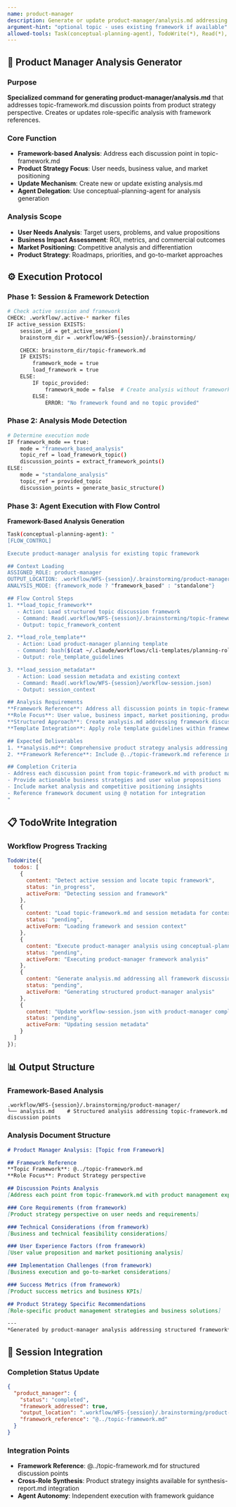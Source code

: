 ```yaml
---
name: product-manager
description: Generate or update product-manager/analysis.md addressing topic-framework discussion points
argument-hint: "optional topic - uses existing framework if available"
allowed-tools: Task(conceptual-planning-agent), TodoWrite(*), Read(*), Write(*)
---
```


## 🎯 **Product Manager Analysis Generator**

### Purpose
**Specialized command for generating product-manager/analysis.md** that addresses topic-framework.md discussion points from product strategy perspective. Creates or updates role-specific analysis with framework references.

### Core Function
- **Framework-based Analysis**: Address each discussion point in topic-framework.md
- **Product Strategy Focus**: User needs, business value, and market positioning
- **Update Mechanism**: Create new or update existing analysis.md
- **Agent Delegation**: Use conceptual-planning-agent for analysis generation

### Analysis Scope
- **User Needs Analysis**: Target users, problems, and value propositions
- **Business Impact Assessment**: ROI, metrics, and commercial outcomes
- **Market Positioning**: Competitive analysis and differentiation
- **Product Strategy**: Roadmaps, priorities, and go-to-market approaches

## ⚙️ **Execution Protocol**

### Phase 1: Session & Framework Detection
```bash
# Check active session and framework
CHECK: .workflow/.active-* marker files
IF active_session EXISTS:
    session_id = get_active_session()
    brainstorm_dir = .workflow/WFS-{session}/.brainstorming/

    CHECK: brainstorm_dir/topic-framework.md
    IF EXISTS:
        framework_mode = true
        load_framework = true
    ELSE:
        IF topic_provided:
            framework_mode = false  # Create analysis without framework
        ELSE:
            ERROR: "No framework found and no topic provided"
```

### Phase 2: Analysis Mode Detection
```bash
# Determine execution mode
IF framework_mode == true:
    mode = "framework_based_analysis"
    topic_ref = load_framework_topic()
    discussion_points = extract_framework_points()
ELSE:
    mode = "standalone_analysis"
    topic_ref = provided_topic
    discussion_points = generate_basic_structure()
```

### Phase 3: Agent Execution with Flow Control
**Framework-Based Analysis Generation**

```bash
Task(conceptual-planning-agent): "
[FLOW_CONTROL]

Execute product-manager analysis for existing topic framework

## Context Loading
ASSIGNED_ROLE: product-manager
OUTPUT_LOCATION: .workflow/WFS-{session}/.brainstorming/product-manager/
ANALYSIS_MODE: {framework_mode ? "framework_based" : "standalone"}

## Flow Control Steps
1. **load_topic_framework**
   - Action: Load structured topic discussion framework
   - Command: Read(.workflow/WFS-{session}/.brainstorming/topic-framework.md)
   - Output: topic_framework_content

2. **load_role_template**
   - Action: Load product-manager planning template
   - Command: bash($(cat ~/.claude/workflows/cli-templates/planning-roles/product-manager.md))
   - Output: role_template_guidelines

3. **load_session_metadata**
   - Action: Load session metadata and existing context
   - Command: Read(.workflow/WFS-{session}/workflow-session.json)
   - Output: session_context

## Analysis Requirements
**Framework Reference**: Address all discussion points in topic-framework.md from product strategy perspective
**Role Focus**: User value, business impact, market positioning, product strategy
**Structured Approach**: Create analysis.md addressing framework discussion points
**Template Integration**: Apply role template guidelines within framework structure

## Expected Deliverables
1. **analysis.md**: Comprehensive product strategy analysis addressing all framework discussion points
2. **Framework Reference**: Include @../topic-framework.md reference in analysis

## Completion Criteria
- Address each discussion point from topic-framework.md with product management expertise
- Provide actionable business strategies and user value propositions
- Include market analysis and competitive positioning insights
- Reference framework document using @ notation for integration
"
```

## 📋 **TodoWrite Integration**

### Workflow Progress Tracking
```javascript
TodoWrite({
  todos: [
    {
      content: "Detect active session and locate topic framework",
      status: "in_progress",
      activeForm: "Detecting session and framework"
    },
    {
      content: "Load topic-framework.md and session metadata for context",
      status: "pending",
      activeForm: "Loading framework and session context"
    },
    {
      content: "Execute product-manager analysis using conceptual-planning-agent with FLOW_CONTROL",
      status: "pending",
      activeForm: "Executing product-manager framework analysis"
    },
    {
      content: "Generate analysis.md addressing all framework discussion points",
      status: "pending",
      activeForm: "Generating structured product-manager analysis"
    },
    {
      content: "Update workflow-session.json with product-manager completion status",
      status: "pending",
      activeForm: "Updating session metadata"
    }
  ]
});
```

## 📊 **Output Structure**

### Framework-Based Analysis
```
.workflow/WFS-{session}/.brainstorming/product-manager/
└── analysis.md    # Structured analysis addressing topic-framework.md discussion points
```

### Analysis Document Structure
```markdown
# Product Manager Analysis: [Topic from Framework]

## Framework Reference
**Topic Framework**: @../topic-framework.md
**Role Focus**: Product Strategy perspective

## Discussion Points Analysis
[Address each point from topic-framework.md with product management expertise]

### Core Requirements (from framework)
[Product strategy perspective on user needs and requirements]

### Technical Considerations (from framework)
[Business and technical feasibility considerations]

### User Experience Factors (from framework)
[User value proposition and market positioning analysis]

### Implementation Challenges (from framework)
[Business execution and go-to-market considerations]

### Success Metrics (from framework)
[Product success metrics and business KPIs]

## Product Strategy Specific Recommendations
[Role-specific product management strategies and business solutions]

---
*Generated by product-manager analysis addressing structured framework*
```

## 🔄 **Session Integration**

### Completion Status Update
```json
{
  "product_manager": {
    "status": "completed",
    "framework_addressed": true,
    "output_location": ".workflow/WFS-{session}/.brainstorming/product-manager/analysis.md",
    "framework_reference": "@../topic-framework.md"
  }
}
```

### Integration Points
- **Framework Reference**: @../topic-framework.md for structured discussion points
- **Cross-Role Synthesis**: Product strategy insights available for synthesis-report.md integration
- **Agent Autonomy**: Independent execution with framework guidance
